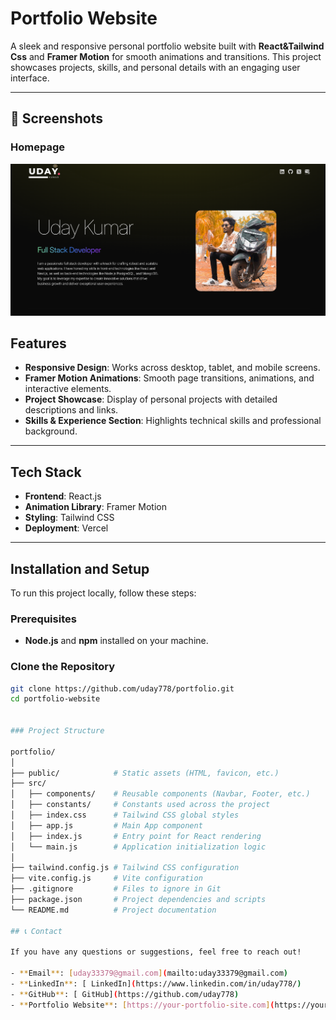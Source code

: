 # Portfolio Website

A sleek and responsive personal portfolio website built with **React&Tailwind Css** and **Framer Motion** for smooth animations and transitions. This project showcases projects, skills, and personal details with an engaging user interface.

---

## 📸 Screenshots
### Homepage
![Homepage](./src/assets/homepage.png "Homepage Screenshot")


## Features

- **Responsive Design**: Works across desktop, tablet, and mobile screens.
- **Framer Motion Animations**: Smooth page transitions, animations, and interactive elements.
- **Project Showcase**: Display of personal projects with detailed descriptions and links.
- **Skills & Experience Section**: Highlights technical skills and professional background.

---

## Tech Stack

- **Frontend**: React.js  
- **Animation Library**: Framer Motion  
- **Styling**: Tailwind CSS 
- **Deployment**: Vercel

---

## Installation and Setup

To run this project locally, follow these steps:


### Prerequisites

- **Node.js** and **npm** installed on your machine.

### Clone the Repository

```bash
git clone https://github.com/uday778/portfolio.git
cd portfolio-website


### Project Structure

portfolio/
│
├── public/            # Static assets (HTML, favicon, etc.)
├── src/
│   ├── components/    # Reusable components (Navbar, Footer, etc.)
│   ├── constants/     # Constants used across the project
│   ├── index.css      # Tailwind CSS global styles
│   ├── app.js         # Main App component
│   ├── index.js       # Entry point for React rendering
│   └── main.js        # Application initialization logic
│
├── tailwind.config.js # Tailwind CSS configuration
├── vite.config.js     # Vite configuration
├── .gitignore         # Files to ignore in Git
├── package.json       # Project dependencies and scripts
└── README.md          # Project documentation

## 📞 Contact

If you have any questions or suggestions, feel free to reach out!

- **Email**: [uday33379@gmail.com](mailto:uday33379@gmail.com)  
- **LinkedIn**: [ LinkedIn](https://www.linkedin.com/in/uday778/)  
- **GitHub**: [ GitHub](https://github.com/uday778)  
- **Portfolio Website**: [https://your-portfolio-site.com](https://your-portfolio-site.com)







